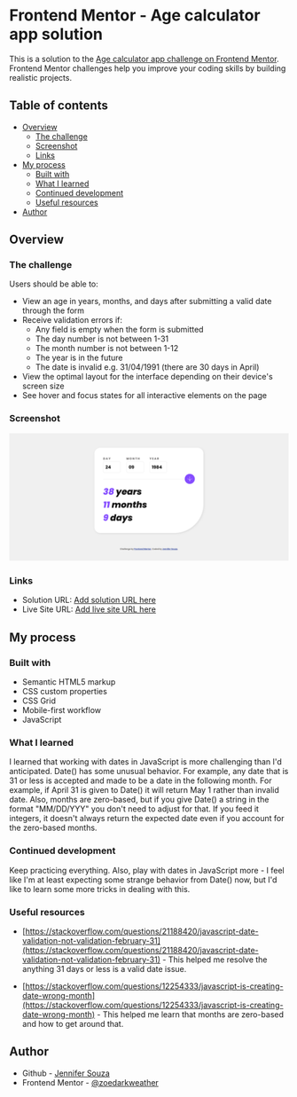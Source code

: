 # Frontend Mentor - Age calculator app solution

This is a solution to the [Age calculator app challenge on Frontend Mentor](https://www.frontendmentor.io/challenges/age-calculator-app-dF9DFFpj-Q). Frontend Mentor challenges help you improve your coding skills by building realistic projects. 

## Table of contents

- [Overview](#overview)
  - [The challenge](#the-challenge)
  - [Screenshot](#screenshot)
  - [Links](#links)
- [My process](#my-process)
  - [Built with](#built-with)
  - [What I learned](#what-i-learned)
  - [Continued development](#continued-development)
  - [Useful resources](#useful-resources)
- [Author](#author)


## Overview

### The challenge

Users should be able to:

- View an age in years, months, and days after submitting a valid date through the form
- Receive validation errors if:
  - Any field is empty when the form is submitted
  - The day number is not between 1-31
  - The month number is not between 1-12
  - The year is in the future
  - The date is invalid e.g. 31/04/1991 (there are 30 days in April)
- View the optimal layout for the interface depending on their device's screen size
- See hover and focus states for all interactive elements on the page


### Screenshot

![](./screenshot.png)


### Links

- Solution URL: [Add solution URL here](https://your-solution-url.com)
- Live Site URL: [Add live site URL here](https://your-live-site-url.com)

## My process

### Built with

- Semantic HTML5 markup
- CSS custom properties
- CSS Grid
- Mobile-first workflow
- JavaScript


### What I learned

I learned that working with dates in JavaScript is more challenging than I'd anticipated. Date() has some unusual behavior. For example, any date that is 31 or less is accepted and made to be a date in the following month. For example, if April 31 is given to Date() it will return May 1 rather than invalid date. Also, months are zero-based, but if you give Date() a string in the format "MM/DD/YYY" you don't need to adjust for that. If you feed it integers, it doesn't always return the expected date even if you account for the zero-based months.  


### Continued development
 
 Keep practicing everything. Also, play with dates in JavaScript more - I feel like I'm at least expecting some strange behavior from Date() now, but I'd like to learn some more tricks in dealing with this.

### Useful resources

- [https://stackoverflow.com/questions/21188420/javascript-date-validation-not-validation-february-31](https://stackoverflow.com/questions/21188420/javascript-date-validation-not-validation-february-31) - This helped me resolve the anything 31 days or less is a valid date issue.

- [https://stackoverflow.com/questions/12254333/javascript-is-creating-date-wrong-month](https://stackoverflow.com/questions/12254333/javascript-is-creating-date-wrong-month) - This helped me learn that months are zero-based and how to get around that.

## Author

- Github - [Jennifer Souza](https://github.com/zoedarkweather)
- Frontend Mentor - [@zoedarkweather](https://www.frontendmentor.io/profile/zoedarkweather)


